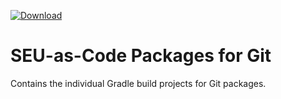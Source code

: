 [ ![Download](https://api.bintray.com/packages/seu-as-code/maven/git/images/download.svg) ](https://bintray.com/seu-as-code/maven/git/_latestVersion)

# SEU-as-Code Packages for Git

Contains the individual Gradle build projects for Git packages.
